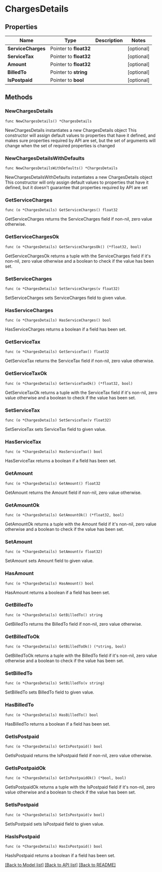 # ChargesDetails

## Properties

Name | Type | Description | Notes
------------ | ------------- | ------------- | -------------
**ServiceCharges** | Pointer to **float32** |  | [optional] 
**ServiceTax** | Pointer to **float32** |  | [optional] 
**Amount** | Pointer to **float32** |  | [optional] 
**BilledTo** | Pointer to **string** |  | [optional] 
**IsPostpaid** | Pointer to **bool** |  | [optional] 

## Methods

### NewChargesDetails

`func NewChargesDetails() *ChargesDetails`

NewChargesDetails instantiates a new ChargesDetails object
This constructor will assign default values to properties that have it defined,
and makes sure properties required by API are set, but the set of arguments
will change when the set of required properties is changed

### NewChargesDetailsWithDefaults

`func NewChargesDetailsWithDefaults() *ChargesDetails`

NewChargesDetailsWithDefaults instantiates a new ChargesDetails object
This constructor will only assign default values to properties that have it defined,
but it doesn't guarantee that properties required by API are set

### GetServiceCharges

`func (o *ChargesDetails) GetServiceCharges() float32`

GetServiceCharges returns the ServiceCharges field if non-nil, zero value otherwise.

### GetServiceChargesOk

`func (o *ChargesDetails) GetServiceChargesOk() (*float32, bool)`

GetServiceChargesOk returns a tuple with the ServiceCharges field if it's non-nil, zero value otherwise
and a boolean to check if the value has been set.

### SetServiceCharges

`func (o *ChargesDetails) SetServiceCharges(v float32)`

SetServiceCharges sets ServiceCharges field to given value.

### HasServiceCharges

`func (o *ChargesDetails) HasServiceCharges() bool`

HasServiceCharges returns a boolean if a field has been set.

### GetServiceTax

`func (o *ChargesDetails) GetServiceTax() float32`

GetServiceTax returns the ServiceTax field if non-nil, zero value otherwise.

### GetServiceTaxOk

`func (o *ChargesDetails) GetServiceTaxOk() (*float32, bool)`

GetServiceTaxOk returns a tuple with the ServiceTax field if it's non-nil, zero value otherwise
and a boolean to check if the value has been set.

### SetServiceTax

`func (o *ChargesDetails) SetServiceTax(v float32)`

SetServiceTax sets ServiceTax field to given value.

### HasServiceTax

`func (o *ChargesDetails) HasServiceTax() bool`

HasServiceTax returns a boolean if a field has been set.

### GetAmount

`func (o *ChargesDetails) GetAmount() float32`

GetAmount returns the Amount field if non-nil, zero value otherwise.

### GetAmountOk

`func (o *ChargesDetails) GetAmountOk() (*float32, bool)`

GetAmountOk returns a tuple with the Amount field if it's non-nil, zero value otherwise
and a boolean to check if the value has been set.

### SetAmount

`func (o *ChargesDetails) SetAmount(v float32)`

SetAmount sets Amount field to given value.

### HasAmount

`func (o *ChargesDetails) HasAmount() bool`

HasAmount returns a boolean if a field has been set.

### GetBilledTo

`func (o *ChargesDetails) GetBilledTo() string`

GetBilledTo returns the BilledTo field if non-nil, zero value otherwise.

### GetBilledToOk

`func (o *ChargesDetails) GetBilledToOk() (*string, bool)`

GetBilledToOk returns a tuple with the BilledTo field if it's non-nil, zero value otherwise
and a boolean to check if the value has been set.

### SetBilledTo

`func (o *ChargesDetails) SetBilledTo(v string)`

SetBilledTo sets BilledTo field to given value.

### HasBilledTo

`func (o *ChargesDetails) HasBilledTo() bool`

HasBilledTo returns a boolean if a field has been set.

### GetIsPostpaid

`func (o *ChargesDetails) GetIsPostpaid() bool`

GetIsPostpaid returns the IsPostpaid field if non-nil, zero value otherwise.

### GetIsPostpaidOk

`func (o *ChargesDetails) GetIsPostpaidOk() (*bool, bool)`

GetIsPostpaidOk returns a tuple with the IsPostpaid field if it's non-nil, zero value otherwise
and a boolean to check if the value has been set.

### SetIsPostpaid

`func (o *ChargesDetails) SetIsPostpaid(v bool)`

SetIsPostpaid sets IsPostpaid field to given value.

### HasIsPostpaid

`func (o *ChargesDetails) HasIsPostpaid() bool`

HasIsPostpaid returns a boolean if a field has been set.


[[Back to Model list]](../README.md#documentation-for-models) [[Back to API list]](../README.md#documentation-for-api-endpoints) [[Back to README]](../README.md)


